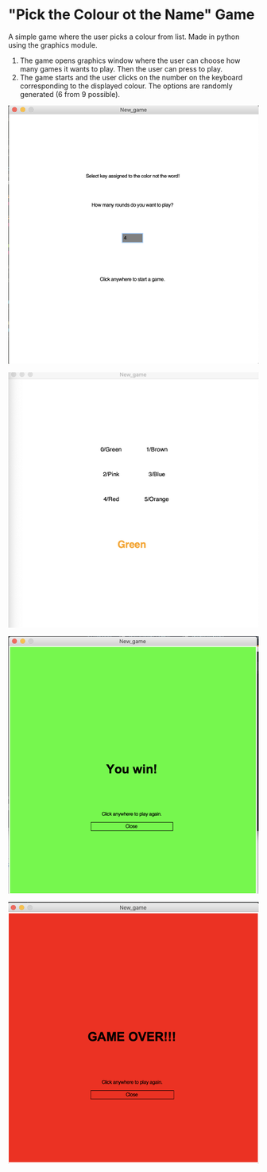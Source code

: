 # "Pick the Colour ot the Name" Game
A simple game where the user picks a colour from list. Made in python using the graphics module.

1. The game opens graphics window where the user can choose how many games it wants to play. Then the user can press to play.
2. The game starts and the user clicks on the number on the keyboard corresponding to the displayed colour. The options are randomly generated (6 from 9 possible).


![Start screen](startscrn.png)


![Start screen](main.png)


![Start screen](win.png)

![Start screen](lost.png)
